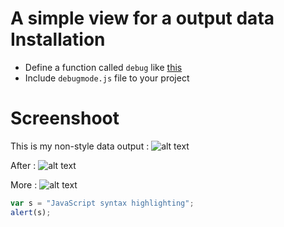 A simple view for a output data
Installation
============
- Define a function called <code>debug</code> like <a href="https://github.com/huudai09/debugger/blob/master/debug.php">this</a>
- Include <code>debugmode.js</code> file to your project

Screenshoot
===========
This is my non-style data output :
![alt text](http://i.imgur.com/Z8enpqj.png "None-style")

After :
![alt text](http://i.imgur.com/vKykF3t.png "Styled")

More :
![alt text](http://i.imgur.com/JThu0kg.png "More")


```javascript
var s = "JavaScript syntax highlighting";
alert(s);
```
